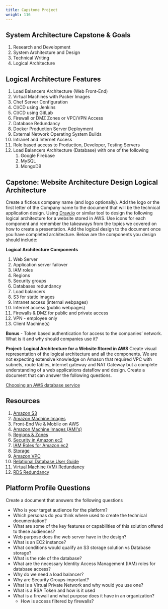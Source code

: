 ```yaml
---
title: Capstone Project 
weight: 116
---
```


## System Architecture Capstone & Goals
1. Research and Development 
2. System Architecture and Design 
3. Technical Writing 
4. Logical Architecture 

## Logical Architecture Features 
1. Load Balancers Architecture (Web Front-End)
2. Virtual Machines with Packer Images 
3. Chef Server Configuration 
4. CI/CD using Jenkins  
5. CI/CD using GitLab
6. Firewall or DMZ Zones or VPC/VPN Access 
7. Database Redundancy
8. Docker Production Server Deployment  
9. External Network Operating System Builds
10. Intranet and Internet Access 
11. Role based access to Production, Developer, Testing Servers 
12. Load Balancers Architecture (Database) with one of the following
    1.  Google Firebase 
    2.  MySQL 
    3.  MongoDB

## Capstone: Website Architecture Design Logical Architecture
Create a fictious company name (and logo optionally). Add the logo or the first letter of the Company name to the document that will be the technical application design. Using [Draw.io](https://www.draw.io) or similar tool to design the following logical architecture for a website stored in AWS. Use icons for each component and remember the takeaways from the topics we covered on how to create a presentation. Add the logical design to the document once you have completed architecture. Below are the components you design should include: 

**Logical Architecture Components**
1. Web Server 
2. Application server failover  
3. IAM roles
4. Regions
5. Security groups
6. Databases redundancy 
7. Load balancers
8. S3 for static images 
9. Intranet access (internal webpages)
10. Internet access (public webpages) 
11. Firewalls & DMZ for public and private access 
12. VPN - employee only
13. Client Machine(s)

**Bonus** - Token based authentication for access to the companies’ network. What is it and why should companies use it?   

**Project: Logical Architecture for a Website Stored in AWS**
Create visual representation of the logical architecture and all the components. We are not expecting extensive knowledge on Amason that required VPC with subnets, route tables, internet gateway and NAT Gateway but a complete understanding of a web applications dataflow and design. Create a document that can answer the following questions.  

[Choosing an AWS database service](https://aws.amazon.com/getting-started/decision-guides/databases-on-aws-how-to-choose/)

## Resources 
1. [Amazon S3](https://docs.aws.amazon.com/AmazonS3/latest/userguide/Welcome.html)
2. [Amazon Machine Images](https://docs.aws.amazon.com/AWSEC2/latest/UserGuide/AMIs.html)
3. Front-End We & Mobile on AWS 
4. [Amazon Machine Images (AMI's)](https://docs.aws.amazon.com/AWSEC2/latest/UserGuide/AMIs.html)
5. [Regions & Zones](https://docs.aws.amazon.com/AWSEC2/latest/UserGuide/using-regions-availability-zones.html) 
6. [Security in Amazon ec2](https://docs.aws.amazon.com/AWSEC2/latest/UserGuide/ec2-security.html)
7. [IAM Roles for Amazon ec2](https://docs.aws.amazon.com/AWSEC2/latest/UserGuide/iam-roles-for-amazon-ec2.html)
8. [Storage](https://docs.aws.amazon.com/AWSEC2/latest/UserGuide/Storage.html)
9. [Amazon VPC](https://docs.aws.amazon.com/vpc/latest/userguide/what-is-amazon-vpc.html)
10. [Relational Database User Guide](https://docs.aws.amazon.com/AmazonRDS/latest/UserGuide/Welcome.html)
11. [Virtual Machine (VM) Redundancy](https://docs.aws.amazon.com/AWSEC2/latest/UserGuide/disaster-recovery-resiliency.html) 
12. [RDS Redundancy](https://docs.aws.amazon.com/AmazonRDS/latest/UserGuide/disaster-recovery-resiliency.html)

## Platform Profile Questions
Create a document that answers the following questions
- Who is your target audience for the platform? 
- Which personas do you think where used to create the technical documentation? 
- What are some of the key features or capabilities of this solution offered to these audiences?
- Web purpose does the web server have in the design?
- What is an EC2 instance?
- What conditions would qualify an S3 storage solution vs Database storage? 
- What is the role of the database?  
- What are the necessary Identity Access Management (IAM) roles for database access? 
- Why do we need a load balancer? 
- Why are Security Groups important? 
- What is a Virtual Private Network and why would you use one?
- What is a RSA Token and how is it used 
- What is a firewall and what purpose does it have in an organization? 
  - How is access filtered by firewalls? 


